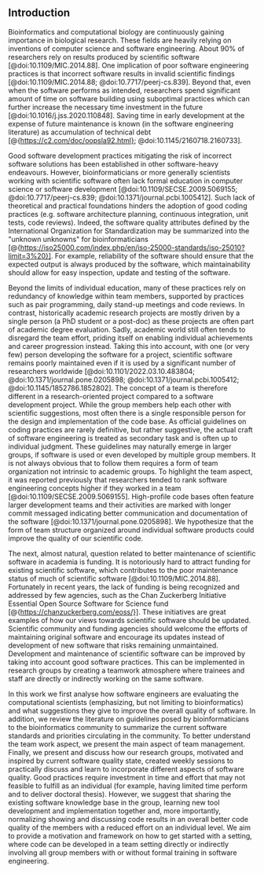 ## Introduction ##

Bioinformatics and computational biology are continuously gaining importance in biological research.
These fields are heavily relying on inventions of computer science and software engineering.
About 90% of researchers rely on results produced by scientific software [@doi:10.1109/MIC.2014.88].
One implication of poor software engineering practices is that incorrect software results in invalid scientific findings [@doi:10.1109/MIC.2014.88; @doi:10.7717/peerj-cs.839].
Beyond that, even when the software performs as intended, researchers spend significant amount of time on software building using suboptimal practices which can further increase the necessary time investment in the future [@doi:10.1016/j.jss.2020.110848]. Saving time in early development at the expense of future maintenance is known (in the software engineering literature) as accumulation of technical debt [@{https://c2.com/doc/oopsla92.html}; @doi:10.1145/2160718.2160733].

Good software development practices mitigating the risk of incorrect software solutions has been established in other software-heavy endeavours.
However, bioinformaticians or more generally scientists working with scientific software often lack formal education in computer science or software development [@doi:10.1109/SECSE.2009.5069155; @doi:10.7717/peerj-cs.839; @doi:10.1371/journal.pcbi.1005412].
Such lack of theoretical and practical foundations hinders the adoption of good coding practices (e.g. software architecture planning, continuous integration, unit tests, code reviews).
Indeed, the software quality attributes defined by the International Organization for Standardization may be summarized into the "unknown unknowns" for bioinformaticians [@{https://iso25000.com/index.php/en/iso-25000-standards/iso-25010?limit=3%20}].
For example, reliability of the software should ensure that the expected output is always produced by the software, which maintainability should allow for easy inspection, update and testing of the software.

Beyond the limits of individual education, many of these practices rely on redundancy of knowledge within team members, supported by practices such as pair programming, daily stand-up meetings and code reviews.
In contrast, historically academic research projects are mostly driven by a single person (a PhD student or a post-doc) as these projects are often part of academic degree evaluation.
Sadly, academic world still often tends to disregard the team effort, priding itself on enabling individual achievements and career progression instead.
Taking this into account, with one (or very few) person developing the software for a project, scientific software remains poorly maintained even if it is used by a significant number of researchers worldwide [@doi:10.1101/2022.03.10.483804; @doi:10.1371/journal.pone.0205898; @doi:10.1371/journal.pcbi.1005412; @doi:10.1145/1852786.1852802].
The concept of a team is therefore different in a research-oriented project compared to a software development project.
While the group members help each other with scientific suggestions, most often there is a single responsible person for the design and implementation of the code base.
As official guidelines on coding practices are rarely definitive, but rather suggestive, the actual craft of software engineering is treated as secondary task and is often up to individual judgment.
These guidelines may naturally emerge in larger groups, if software is used or even developed by multiple group members.
It is not always obvious that to follow them requires a form of team organization not intrinsic to academic groups.
To highlight the team aspect, it was reported previously that researchers tended to rank software engineering concepts higher if they worked in a team [@doi:10.1109/SECSE.2009.5069155].
High-profile code bases often feature larger development teams and their activities are marked with longer commit messaged indicating better communication and documentation of the software [@doi:10.1371/journal.pone.0205898].
We hypothesize that the form of team structure organized around individual software products could improve the quality of our scientific code.

The next, almost natural, question related to better maintenance of scientific software in academia is funding.
It is notoriously hard to attract funding for existing scientific software, which contributes to the poor maintenance status of much of scientific software [@doi:10.1109/MIC.2014.88].
Fortunately in recent years, the lack of funding is being recognized and addressed by few agencies, such as the Chan Zuckerberg Initiative Essential Open Source Software for Science fund [@{https://chanzuckerberg.com/eoss/}].
These initiatives are great examples of how our views towards scientific software should be updated.
Scientific community and funding agencies should welcome the efforts of maintaining original software and encourage its updates instead of development of new software that risks remaining unmaintained.
Development and maintenance of scientific software can be improved by taking into account good software practices.
This can be implemented in research groups by creating a teamwork atmosphere where trainees and staff are directly or indirectly working on the same software.

In this work we first analyse how software engineers are evaluating the computational scientists (emphasizing, but not limiting to bioinformatics) and what suggestions they give to improve the overall quality of software.
In addition, we review the literature on guidelines posed by bioinformaticians to the bioinformatics community to summarize the current software standards and priorities circulating in the community.
To better understand the team work aspect, we present the main aspect of team management.
Finally, we present and discuss how our research groups, motivated and inspired by current software quality state, created weekly sessions to practically discuss and learn to incorporate different aspects of software quality.
Good practices require investment in time and effort that may not feasible to fulfill as an individual (for example, having limited time perform and to deliver doctoral thesis).
However, we suggest that sharing the existing software knowledge base in the group, learning new tool development and implementation together and, more importantly, normalizing showing and discussing code results in an overall better code quality of the members with a reduced effort on an individual level.
We aim to provide a motivation and framework on how to get started with a setting, where code can be developed in a team setting directly or indirectly involving all group members with or without formal training in software engineering.
